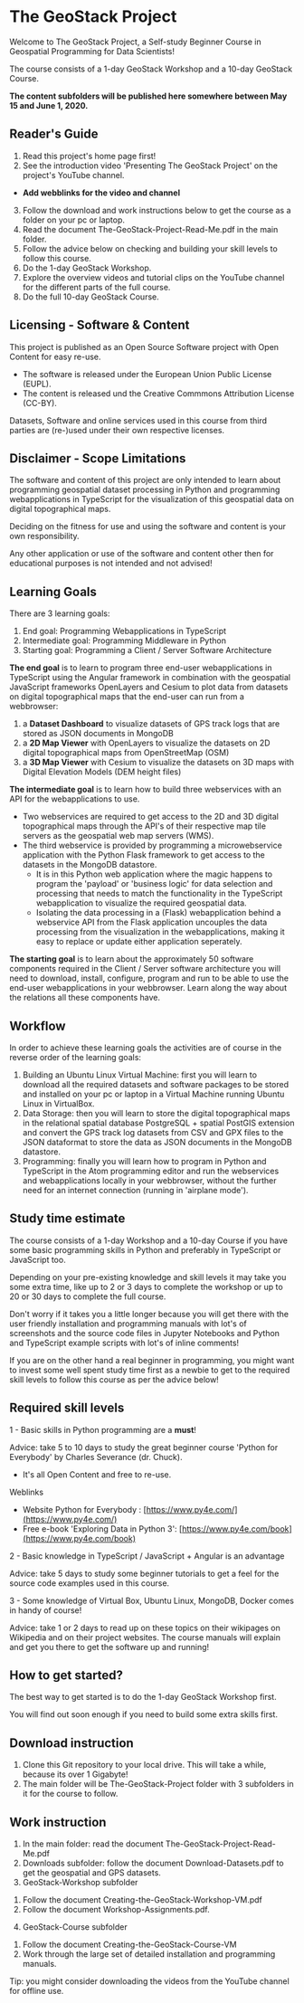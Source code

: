 # The GeoStack Project
Welcome to The GeoStack Project, a Self-study Beginner Course in Geospatial Programming for Data Scientists!


The course consists of a 1-day GeoStack Workshop and a 10-day GeoStack Course.

**The content subfolders will be published here somewhere between May 15 and June 1, 2020.**

## Reader's Guide
1. Read this project's home page first!
2. See the introduction video 'Presenting The GeoStack Project' on the project's YouTube channel.
- **Add webblinks for the video and channel**
3. Follow the download and work instructions below to get the course as a folder on your pc or laptop.
4. Read the document The-GeoStack-Project-Read-Me.pdf in the main folder.
5. Follow the advice below on checking and building your skill levels to follow this course.
6. Do the 1-day GeoStack Workshop.
7. Explore the overview videos and tutorial clips on the YouTube channel for the different parts of the full course.
8. Do the full 10-day GeoStack Course.

## Licensing - Software & Content
This project is published as an Open Source Software project with Open Content for easy re-use.
- The software is released under the European Union Public License (EUPL).
- The content is released und the Creative Commmons Attribution License (CC-BY).

Datasets, Software and online services used in this course from third parties are (re-)used under their own respective licenses.

## Disclaimer - Scope Limitations
The software and content of this project are only intended to learn about programming geospatial dataset processing in Python and programming webapplications in TypeScript for the visualization of this geospatial data on digital topographical maps.

Deciding on the fitness for use and using the software and content is your own responsibility.

Any other application or use of the software and content other then for educational purposes is not intended and not advised!

## Learning Goals
There are 3 learning goals:
1. End goal:          Programming Webapplications in TypeScript
2. Intermediate goal: Programming Middleware in Python
3. Starting goal:     Programming a Client / Server Software Architecture

**The end goal** is to learn to program three end-user webapplications in TypeScript using the Angular framework in combination with the geospatial JavaScript frameworks OpenLayers and Cesium to plot data from datasets on digital topographical maps that the end-user can run from a webbrowser:
1. a **Dataset Dashboard** to visualize datasets of GPS track logs that are stored as JSON documents in MongoDB
2. a **2D Map Viewer** with OpenLayers to visualize the datasets on 2D digital topographical maps from OpenStreetMap (OSM)
3. a **3D Map Viewer** with Cesium to visualize the datasets on 3D maps with Digital Elevation Models (DEM height files)

**The intermediate goal** is to learn how to build three webservices with an API for the webapplications to use.
- Two webservices are required to get access to the 2D and 3D digital topographical maps through the API's of their respective map tile servers as the geospatial web map servers (WMS). 
- The third webservice is provided by programming a microwebservice application with the Python Flask framework to get access to the datasets in the MongoDB datastore. 
  - It is in this Python web application where the magic happens to program the 'payload' or 'business logic' for data selection and processing that needs to match the functionality in the TypeScript webapplication to visualize the required geospatial data.
  - Isolating the data processing in a (Flask) webapplication behind a webservice API from the Flask application uncouples the data processing from the visualization in the webapplications, making it easy to replace or update either application seperately.

**The starting goal** is to learn about the approximately 50 software components required in the Client / Server software architecture you will need to download, install, configure, program and run to be able to use the end-user webapplications in your webbrowser. Learn along the way about the relations all these components have.

## Workflow
In order to achieve these learning goals the activities are of course in the reverse order of the learning goals:
1. Building an Ubuntu Linux Virtual Machine: first you will learn to download all the required datasets and software packages to be stored and installed on your pc or laptop in a Virtual Machine running Ubuntu Linux in VirtualBox.
2. Data Storage: then you will learn to store the digital topographical maps in the relational spatial database PostgreSQL + spatial PostGIS extension and convert the GPS track log datasets from CSV and GPX files to the JSON dataformat to store the data as JSON documents in the MongoDB datastore.
3. Programming: finally you will learn how to program in Python and TypeScript in the Atom programming editor and run the webservices and webapplications locally in your webbrowser, without the further need for an internet connection (running in 'airplane mode').

## Study time estimate
The course consists of a 1-day Workshop and a 10-day Course if you have some basic programming skills in Python and preferably in TypeScript or JavaScript too.


Depending on your pre-existing knowledge and skill levels it may take you some extra time, like up to 2 or 3 days to complete the workshop or up to 20 or 30 days to complete the full course.

Don't worry if it takes you a little longer because you will get there with the user friendly installation and programming manuals with lot's of screenshots and the source code files in Jupyter Notebooks and Python and TypeScript example scripts with lot's of inline comments!


If you are on the other hand a real beginner in programming, you might want to invest some well spent study time first as a newbie to get to the required skill levels to follow this course as per the advice below!

## Required skill levels
1 - Basic skills in Python programming are a **must**!

Advice: take 5 to 10 days to study the great beginner course 'Python for Everybody' by Charles Severance (dr. Chuck).
- It's all Open Content and free to re-use.

Weblinks
- Website Python for Everybody            : [https://www.py4e.com/](https://www.py4e.com/)
- Free e-book 'Exploring Data in Python 3': [https://www.py4e.com/book](https://www.py4e.com/book)



2 - Basic knowledge in TypeScript / JavaScript + Angular is an advantage

Advice: take 5 days to study some beginner tutorials to get a feel for the source code examples used in this course.



3 - Some knowledge of Virtual Box, Ubuntu Linux, MongoDB, Docker comes in handy of course!

Advice: take 1 or 2 days to read up on these topics on their wikipages on Wikipedia and on their project websites.
The course manuals will explain and get you there to get the software up and running!

## How to get started?
The best way to get started is to do the 1-day GeoStack Workshop first.

You will find out soon enough if you need to build some extra skills first.

## Download instruction
1. Clone this Git repository to your local drive. This will take a while, because its over 1 Gigabyte!
2. The main folder will be The-GeoStack-Project folder with 3 subfolders in it for the course to follow.

## Work instruction
1. In the main folder: read the document The-GeoStack-Project-Read-Me.pdf
2. Downloads subfolder: follow the document Download-Datasets.pdf to get the geospatial and GPS datasets.
3. GeoStack-Workshop subfolder
 1) Follow the document Creating-the-GeoStack-Workshop-VM.pdf
 2) Follow the document Workshop-Assignments.pdf.
4. GeoStack-Course subfolder
 1) Follow the document Creating-the-GeoStack-Course-VM
 2) Work through the large set of detailed installation and programming manuals.

Tip: you might consider downloading the videos from the YouTube channel for offline use.

